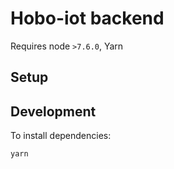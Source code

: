 # Hobo-iot backend

Requires node `>7.6.0`, Yarn

## Setup

## Development

To install dependencies:

`yarn`